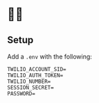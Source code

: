 # 💃🏻

## Setup
Add a `.env` with the following:
```
TWILIO_ACCOUNT_SID=
TWILIO_AUTH_TOKEN=
TWILIO_NUMBER=
SESSION_SECRET=
PASSWORD=
```
